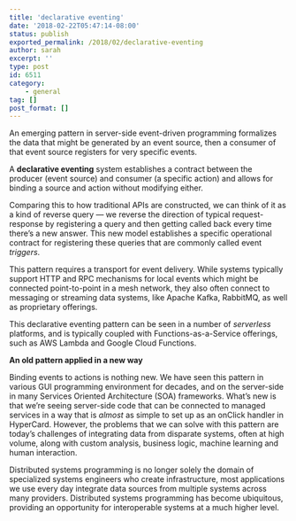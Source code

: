 ```yaml
---
title: 'declarative eventing'
date: '2018-02-22T05:47:14-08:00'
status: publish
exported_permalink: /2018/02/declarative-eventing
author: sarah
excerpt: ''
type: post
id: 6511
category:
    - general
tag: []
post_format: []
---
```

An emerging pattern in server-side event-driven programming formalizes the data that might be generated by an event source, then a consumer of that event source registers for very specific events.

A **declarative eventing** system establishes a contract between the producer (event source) and consumer (a specific action) and allows for binding a source and action without modifying either.

Comparing this to how traditional APIs are constructed, we can think of it as a kind of reverse query — we reverse the direction of typical request-response by registering a query and then getting called back every time there’s a new answer. This new model establishes a specific operational contract for registering these queries that are commonly called event *triggers*.

This pattern requires a transport for event delivery. While systems typically support HTTP and RPC mechanisms for local events which might be connected point-to-point in a mesh network, they also often connect to messaging or streaming data systems, like Apache Kafka, RabbitMQ, as well as proprietary offerings.

This declarative eventing pattern can be seen in a number of *serverless* platforms, and is typically coupled with Functions-as-a-Service offerings, such as AWS Lambda and Google Cloud Functions.

**An old pattern applied in a new way**

Binding events to actions is nothing new. We have seen this pattern in various GUI programming environment for decades, and on the server-side in many Services Oriented Architecture (SOA) frameworks. What’s new is that we’re seeing server-side code that can be connected to managed services in a way that is *almost* as simple to set up as an onClick handler in HyperCard. However, the problems that we can solve with this pattern are today’s challenges of integrating data from disparate systems, often at high volume, along with custom analysis, business logic, machine learning and human interaction.

Distributed systems programming is no longer solely the domain of specialized systems engineers who create infrastructure, most applications we use every day integrate data sources from multiple systems across many providers. Distributed systems programming has become ubiquitous, providing an opportunity for interoperable systems at a much higher level.